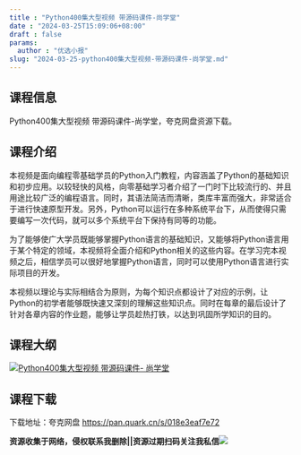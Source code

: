 ```yaml
---
title : "Python400集大型视频 带源码课件-尚学堂"
date : "2024-03-25T15:09:06+08:00"
draft : false
params:
  author : "优选小报"
slug: "2024-03-25-python400集大型视频-带源码课件-尚学堂.md"
---
```


## 课程信息

Python400集大型视频 带源码课件-尚学堂，夸克网盘资源下载。

## 课程介绍

本视频是面向编程零基础学员的Python入门教程，内容涵盖了Python的基础知识和初步应用。以较轻快的风格，向零基础学习者介绍了一门时下比较流行的、并且用途比较广泛的编程语言。同时，其语法简洁而清晰，类库丰富而强大，非常适合于进行快速原型开发。另外，Python可以运行在多种系统平台下，从而使得只需要编写一次代码，就可以多个系统平台下保持有同等的功能。

为了能够使广大学员既能够掌握Python语言的基础知识，又能够将Python语言用于某个特定的领域，本视频将全面介绍和Python相关的这些内容。在学习完本视频之后，相信学员可以很好地掌握Python语言，同时可以使用Python语言进行实际项目的开发。

本视频以理论与实际相结合为原则，为每个知识点都设计了对应的示例，让Python的初学者能够既快速又深刻的理解这些知识点。同时在每章的最后设计了针对各章内容的作业题，能够让学员趁热打铁，以达到巩固所学知识的目的。

## 课程大纲

[![Python400集大型视频 带源码课件-
尚学堂](//img7-1.zhekoulieshou.com/mmbiz_jpg/iaHBVewvSIbAjcr9g6TlCXSfiaDqkbzuEzSllhmsgTuaWCDg7t7loF4T5ibnf9Wd1OEQYBLD47hBwcqMz8RB02kNw/0)](//img7-1.zhekoulieshou.com/mmbiz_jpg/iaHBVewvSIbAjcr9g6TlCXSfiaDqkbzuEzSllhmsgTuaWCDg7t7loF4T5ibnf9Wd1OEQYBLD47hBwcqMz8RB02kNw/0)

## 课程下载

下载地址：夸克网盘 https://pan.quark.cn/s/018e3eaf7e72

**资源收集于网络，侵权联系我删除||资源过期扫码关注我私信**![](//img7-1.zhekoulieshou.com/mmbiz_jpg/iaHBVewvSIbAjcr9g6TlCXSfiaDqkbzuEzp207hVzPqT4YGQOAazQ1KNHCeACbia5Lzq4Ckwibe48iar1q7lgVP1o3w/640?wx_fmt=jpeg&from=appmsg)


